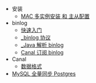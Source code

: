 

* 安装
  * [MAC 多实例安装 和 主从配置](install/mac-multiple-instance.md)
* binlog
  * [快速入门](binlog/quick-start.md)
  * [_binlog 协议](binlog/binlog-protocol.md)
  * [_Java 解析 binlog](binlog/parse-binlog-by-java.md)
  * [Canal 订阅 binlog](binlog/parse-binlog-by-canal.md)
* Canal
  * [数据格式](canal/data-type.md)
* [MySQL 全量同步 Postgres](rds_dbsync.md)


